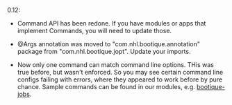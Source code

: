 0.12:

* Command API has been redone. If you have modules or apps that implement Commands, 
  you will need to update those.
  
* @Args annotation was moved to "com.nhl.bootique.annotation" package from "com.nhl.bootique.jopt". 
  Update your imports.

* Now only one command can match command line options. THis was true before, but wasn't enforced.
  So you may see certain command line configs failing with errors, where they appeared to work before
  by pure chance. Sample commands can be found in our modules, e.g. [bootique-jobs](https://github.com/nhl/bootique-job/tree/master/src/main/java/com/nhl/bootique/job/command).
